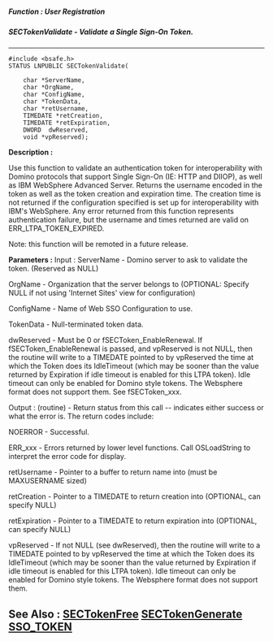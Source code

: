 ##### Function : User Registration
##### SECTokenValidate - Validate a Single Sign-On Token.
---
```
#include <bsafe.h>
STATUS LNPUBLIC SECTokenValidate(

	char *ServerName,
	char *OrgName,
	char *ConfigName,
	char *TokenData,
	char *retUsername,
	TIMEDATE *retCreation,
	TIMEDATE *retExpiration,
	DWORD  dwReserved,
	void *vpReserved);
```
**Description :**

Use this function to validate an authentication token for interoperability with 
Domino protocols that support Single Sign-On (IE: HTTP and DIIOP), as well as 
IBM WebSphere Advanced Server. Returns the username encoded in the token as 
well as the token creation and expiration time. The creation time is not 
returned if the configuration specified is set up for interoperability with 
IBM's WebSphere. Any error returned from this function represents 
authentication failure, but the username and times returned are valid on 
ERR_LTPA_TOKEN_EXPIRED.

Note: this function will be remoted in a future release.

**Parameters :**
Input :
ServerName  -  Domino server to ask to validate the token. (Reserved as NULL)

OrgName  -  Organization that the server belongs to (OPTIONAL: Specify NULL if not using 'Internet Sites' view for configuration)

ConfigName  -  Name of Web SSO Configuration to use.

TokenData  -  Null-terminated token data.

dwReserved  -  Must be 0 or fSECToken_EnableRenewal.  If fSECToken_EnableRenewal is passed, and vpReserved is not NULL, then the routine will write to a TIMEDATE pointed to by vpReserved the time at which the Token does its IdleTimeout (which may be sooner than the value returned by Expiration if idle timeout is enabled for this LTPA token).  Idle timeout can only be enabled for Domino style tokens. The Websphere format does not support them.  See fSECToken_xxx.

Output :
(routine)  -  Return status from this call -- indicates either success or what the error is. The return codes include:

NOERROR - Successful.

ERR_xxx - Errors returned by lower level functions.  Call OSLoadString to interpret the error code for display.


retUsername  -  Pointer to a buffer to return name into (must be MAXUSERNAME sized)

retCreation  -  Pointer to a TIMEDATE to return creation into (OPTIONAL, can specify NULL)

retExpiration  -  Pointer to a TIMEDATE to return expiration into (OPTIONAL, can specify NULL)

vpReserved  -  If not NULL (see dwReserved), then the routine will write to a TIMEDATE pointed to by vpReserved the time at which the Token does its IdleTimeout (which may be sooner than the value returned by Expiration if idle timeout is enabled for this LTPA token).  Idle timeout can only be enabled for Domino style tokens. The Websphere format does not support them.  


**See Also :**
[SECTokenFree](/domino-c-api-docs/reference/Func/SECTokenFree)
[SECTokenGenerate](/domino-c-api-docs/reference/Func/SECTokenGenerate)
[SSO_TOKEN](/domino-c-api-docs/reference/Data/SSO_TOKEN)
---
